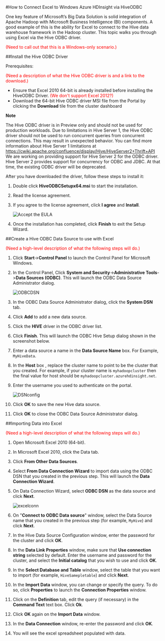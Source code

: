 <properties linkid="manage-hdinsight-excel-hiveodbc" urlDisplayName="HDInsight and Excel" pageTitle="How to Connect Excel to Windows Azure HDInsight with HiveODBC" metaKeywords="hdinsight, excel, hiveodbc, hive excel, hdinsight excel" metaDescription="How to use Excel to access data stored in Windows Azure HDInsight using HiveODBC" metaCanonical="http://www.windowsazure.com/en-us/manage/hdinsight/hdinsight-hiveodbc" umbracoNaviHide="0" disqusComments="1" writer="sburgess" editor="mollybos" manager="paulettm" />

#How to Connect Excel to Windows Azure HDInsight via HiveODBC

One key feature of Microsoft’s Big Data Solution is solid integration of Apache Hadoop with Microsoft Business Intelligence (BI) components. A good example of this is the ability for Excel to connect to the Hive data warehouse framework in the Hadoop cluster. This topic walks you through using Excel via the Hive ODBC driver. 

<font color='#FF0000'>(Need to call out that this is a Windows-only scenario.)</font>

##Install the Hive ODBC Driver

Prerequisites:

<font color='#FF0000'>(Need a description of what the Hive ODBC driver is and a link to the download.)</font>

* Ensure that Excel 2010 64-bit is already installed before installing the HiveODBC Driver. <font color='#FF0000'>(We don't support Excel 2012?)</font>
* Download the 64-bit Hive ODBC driver MSI file from the Portal by clicking the **Download** tile from the cluster dashboard

<div class="dev-callout"> 
<b>Note</b> 
<p>The Hive ODBC driver is in Preview only and should not be used for production workloads. Due to limitations in Hive Server 1, the Hive ODBC driver should not be used to run concurrent queries from concurrent connections. This may result in unexpected behavior. You can find more information about Hive Server 1 limitations at <a href='https://cwiki.apache.org/confluence/display/Hive/HiveServer2+Thrift+API'>https://cwiki.apache.org/confluence/display/Hive/HiveServer2+Thrift+API</a> We are working on providing support for Hive Server 2 for the ODBC driver. Hive Server 2 provides support for concurrency for ODBC and JDBC. At that time, the existing ODBC driver will be deprecated.</p> 
</div>

After you have downloaded the driver, follow these steps to install it:	
 
1. Double click **HiveODBCSetupx64.msi** to start the installation. 
2. Read the license agreement. 
3. If you agree to the license agreement, click **I agree** and  **Install**. 
   
	![Accept the EULA](./media/EULA-accept.PNG)

4. Once the installation has completed, click **Finish** to exit the Setup Wizard. 



##Create a Hive ODBC Data Source to use with Excel

<font color='#FF0000'>(Need a high-level description of what the following steps will do.)</font>

1. Click **Start**->**Control Panel** to launch the Control Panel for Microsoft Windows. 
2. In the Control Panel, Click **System and Security**->**Administrative Tools**->**Data Sources (ODBC)**. This will launch the ODBC Data Source Administrator dialog. 
 
	![ODBCDSN](./media/ODBCDSN.PNG) 

3. In the ODBC Data Source Administrator dialog, click the **System DSN** tab. 
4. Click **Add** to add a new data source. 
5. Click the **HIVE** driver in the ODBC driver list.  
6. Click **Finish**. This will launch the ODBC Hive Setup dialog shown in the screenshot below. 
7. Enter a data source a name in the **Data Source Name** box. For Example, `MyHiveData`. 
8. In the **Host** box , replace the cluster name to point to be the cluster that you created. For example, if your cluster name is `myhadoopcluster` then the final value for host should be `myhadoopcluster.azurehdinsight.net`. 
9. Enter the username you used to authenticate on the portal. 

	![DSNconfig](./media/DSNconfig.png "DSN config")  

10. Click **OK** to save the new Hive data source. 
11. Click **OK** to close the ODBC Data Source Administrator dialog. 
	
 
##Importing Data into Excel

<font color='#FF0000'>(Need a high-level description of what the following steps will do.)</font>

1. Open Microsoft Excel 2010 (64-bit).
3. In Microsoft Excel 2010, click the Data tab. 
4. Click **From Other Data Sources**.
5. Select **From Data Connection Wizard** to import data using the ODBC DSN that you created in the previous step. This will launch the **Data Connection Wizard**.
5. On Data Connection Wizard, select **ODBC DSN** as the data source and click **Next**.

	![excelconn](./media/excelconn.png "Excel Data Connection") 

6. On "**Connect to ODBC Data source**" window, select the Data Source name that you created in the previous step (for example, `MyHive`) and click **Next**. 
7. In the Hive Data Source Configuration window, enter the password for the cluster and click **OK**.
8. In the **Data Link Properties** window, make sure that **Use connection string** selected by default. Enter the username and password for the cluster, and select the **Initial catalog** that you wish to use and click **OK**.
7. In the **Select Database and Table** window, select the table that you want to import (for example, `HiveSamepletable`) and click **Next**.
8. In the **Import Data** window, you can change or specify the query. To do so, click **Properties** to launch the **Connection Properties** window.
9. Click on the **Definition** tab, edit the query (if necessary) in the **Command Text** text box. Click **Ok**. 
10. Click **OK** again on the **Import Data** window.
11. In the **Data Connection** window, re-enter the password and click **OK**.
11. You will see the excel spreadsheet populated with data.


